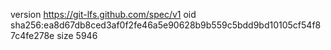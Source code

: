 version https://git-lfs.github.com/spec/v1
oid sha256:ea8d67db8ced3af0f2fe46a5e90628b9b559c5bdd9bd10105cf54f87c4fe278e
size 5946

